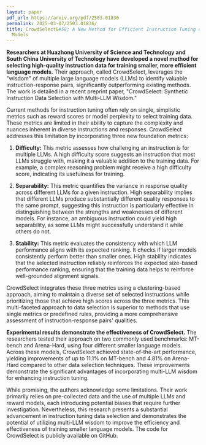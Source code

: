 ```yaml
---
layout: paper
pdf_url: https://arxiv.org/pdf/2503.01836
permalink: 2025-03-07/2503.01836/
title: CrowdSelect&#58; A New Method for Efficient Instruction Tuning of Language
  Models
---
```




**Researchers at Huazhong University of Science and Technology and South China University of Technology have developed a novel method for selecting high-quality instruction data for training smaller, more efficient language models.** Their approach, called CrowdSelect, leverages the "wisdom" of multiple large language models (LLMs) to identify valuable instruction-response pairs, significantly outperforming existing methods.  The work is detailed in a recent preprint paper, "CrowdSelect: Synthetic Instruction Data Selection with Multi-LLM Wisdom."

Current methods for instruction tuning often rely on single, simplistic metrics such as reward scores or model perplexity to select training data.  These metrics are limited in their ability to capture the complexity and nuances inherent in diverse instructions and responses. CrowdSelect addresses this limitation by incorporating three new foundation metrics:

1. **Difficulty:** This metric assesses how challenging an instruction is for multiple LLMs.  A high difficulty score suggests an instruction that most LLMs struggle with, making it a valuable addition to the training data.  For example, a complex reasoning problem might receive a high difficulty score, indicating its usefulness for training.

2. **Separability:** This metric quantifies the variance in response quality across different LLMs for a given instruction. High separability implies that different LLMs produce substantially different quality responses to the same prompt, suggesting this instruction is particularly effective in distinguishing between the strengths and weaknesses of different models. For instance, an ambiguous instruction could yield high separability, as some LLMs might successfully understand it while others do not.

3. **Stability:** This metric evaluates the consistency with which LLM performance aligns with its expected ranking.  It checks if larger models consistently perform better than smaller ones.  High stability indicates that the selected instruction reliably reinforces the expected size-based performance ranking, ensuring that the training data helps to reinforce well-grounded alignment signals.

CrowdSelect integrates these three metrics using a clustering-based approach, aiming to maintain a diverse set of selected instructions while prioritizing those that achieve high scores across the three metrics. This multi-faceted approach to data selection is superior to methods that use single metrics or predefined rules, providing a more comprehensive assessment of instruction-response pairs' qualities.

**Experimental results demonstrate the effectiveness of CrowdSelect.** The researchers tested their approach on two commonly used benchmarks: MT-bench and Arena-Hard, using four different smaller language models.  Across these models, CrowdSelect achieved state-of-the-art performance, yielding improvements of up to 11.1% on MT-bench and 4.81% on Arena-Hard compared to other data selection techniques.  These improvements demonstrate the significant advantages of incorporating multi-LLM wisdom for enhancing instruction tuning.

While promising, the authors acknowledge some limitations.  Their work primarily relies on pre-collected data and the use of multiple LLMs and reward models, each introducing potential biases that require further investigation.  Nevertheless, this research presents a substantial advancement in instruction tuning data selection and demonstrates the potential of utilizing multi-LLM wisdom to improve the efficiency and effectiveness of training smaller language models.  The code for CrowdSelect is publicly available on GitHub.